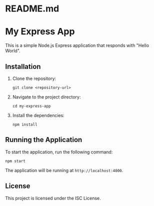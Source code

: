 # README.md

# My Express App

This is a simple Node.js Express application that responds with "Hello World".

## Installation

1. Clone the repository:
   ```
   git clone <repository-url>
   ```

2. Navigate to the project directory:
   ```
   cd my-express-app
   ```

3. Install the dependencies:
   ```
   npm install
   ```

## Running the Application

To start the application, run the following command:
```
npm start
```

The application will be running at `http://localhost:4000`.

## License

This project is licensed under the ISC License.